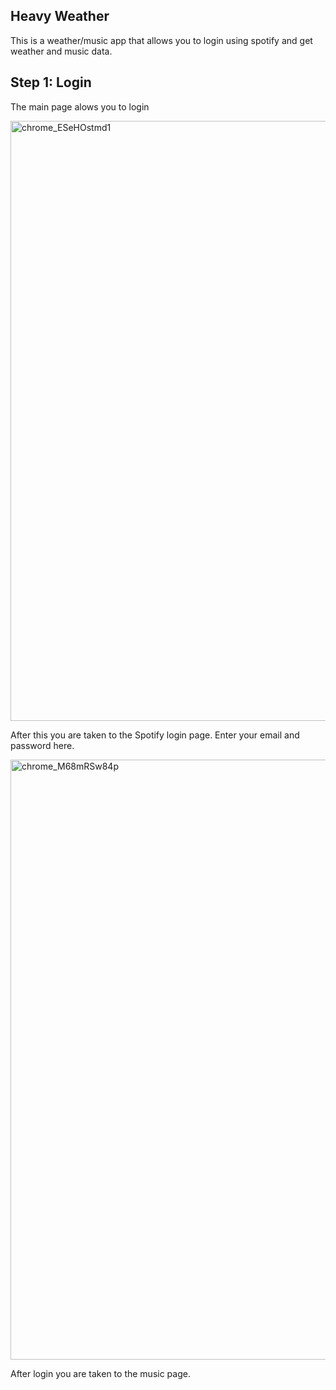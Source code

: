 ## Heavy Weather

This is a weather/music app that allows you to login using spotify and get weather and music data.

## Step 1: Login

The main page alows you to login 

<img width="960" alt="chrome_ESeHOstmd1" src="https://user-images.githubusercontent.com/62663652/86627546-7fe5fd00-bf96-11ea-9574-4289a0a114ce.png">

After this you are taken to the Spotify login page. Enter your email and password here.

<img width="960" alt="chrome_M68mRSw84p" src="https://user-images.githubusercontent.com/62663652/86627774-d5baa500-bf96-11ea-9b83-3fd511dbef4c.png">

After login you are taken to the music page. 

